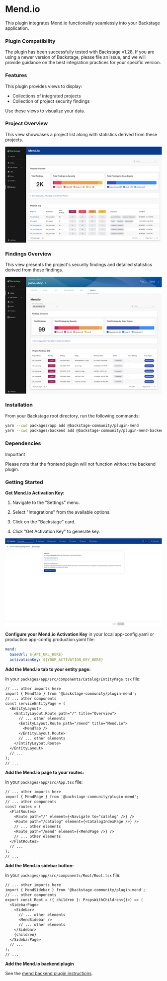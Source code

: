 # Mend.io

This plugin integrates Mend.io functionality seamlessly into your Backstage application.

### Plugin Compatibility

The plugin has been successfully tested with Backstage v1.28. If you are using a newer version of Backstage, please file an issue, and we will provide guidance on the best integration practices for your specific version.

### Features

This plugin provides views to display:

- Collections of integrated projects
- Collection of project security findings

Use these views to visualize your data.

### Project Overview

This view showcases a project list along with statistics derived from these projects.

![Project Overview](../../assets/overview.png)

### Findings Overview

This view presents the project's security findings and detailed statistics derived from these findings.

![Findings Overview](../../assets/tab.png)

### Installation

From your Backstage root directory, run the following commands:

```bash
yarn --cwd packages/app add @backstage-community/plugin-mend
yarn --cwd packages/backend add @backstage-community/plugin-mend-backend
```

### Dependencies

> [!IMPORTANT]
> Please note that the frontend plugin will not function without the backend plugin.

### Getting Started

**Get Mend.io Activation Key:**

1. Navigate to the "Settings" menu.

2. Select "Integrations" from the available options.

3. Click on the "Backstage" card.

4. Click "Get Activation Key" to generate key.

![Activation Key](../../assets/key.png)

**Configure your Mend.io Activation Key** in your local app-config.yaml or production app-config.production.yaml file:

```yaml
mend:
  baseUrl: ${API_URL_HERE}
  activationKey: ${YOUR_ACTIVATION_KEY_HERE}
```

**Add the Mend.io tab to your entity page:**

In your `packages/app/src/components/Catalog/EntityPage.tsx` file:

```tsx
// ... other imports here
import { MendTab } from '@backstage-community/plugin-mend';
// ... other components
const serviceEntityPage = (
  <EntityLayout>
    <EntityLayout.Route path="/" title="Overview">
      // ... other elements
      <EntityLayout.Route path="/mend" title="Mend.io">
        <MendTab />
      </EntityLayout.Route>
      // ... other elements
    </EntityLayout.Route>
  </EntityLayout>
  // ...
);
// ...
```

**Add the Mend.io page to your routes:**

In your `packages/app/src/App.tsx` file:

```tsx
// ... other imports here
import { MendPage } from '@backstage-community/plugin-mend';
// ... other components
const routes = (
  <FlatRoutes>
    <Route path="/" element={<Navigate to="catalog" />} />
    <Route path="/catalog" element={<CatalogIndexPage />} />
    // ... other elements
    <Route path="/mend" element={<MendPage />} />
    // ... other elements
  </FlatRoutes>
  // ...
);
// ...
```

**Add the Mend.io sidebar button:**

In your `packages/app/src/components/Root/Root.tsx` file:

```tsx
// ... other imports here
import { MendSidebar } from '@backstage-community/plugin-mend';
// ... other components
export const Root = ({ children }: PropsWithChildren<{}>) => (
  <SidebarPage>
    <Sidebar>
      // ... other elements
      <MendSidebar />
      // ... other elements
    </Sidebar>
    {children}
  </SidebarPage>
  // ...
);
// ...
```

**Add the Mend.io backend plugin**

See the [mend backend plugin instructions](../mend-backend/README.md).
